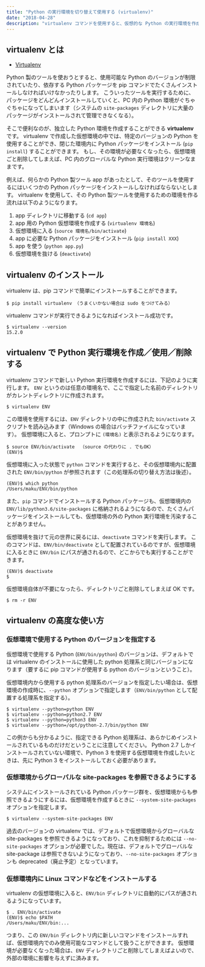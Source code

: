 ```yaml
---
title: "Python の実行環境を切り替えて使用する (virtualenv)"
date: "2018-04-28"
description: "virtualenv コマンドを使用すると、仮想的な Python の実行環境を作成することができます。"
---
```


virtualenv とは
----

- [Virtualenv](https://virtualenv.pypa.io/)

Python 製のツールを使おうとすると、使用可能な Python のバージョンが制限されていたり、依存する Python パッケージを pip コマンドでたくさんインストールしなければいけなかったりします。
こういったツールを実行するために、パッケージをどんどんインストールしていくと、PC 内の Python 環境がぐちゃぐちゃになってしまいます（システムの `site-packages` ディレクトリに大量のパッケージがインストールされて管理できなくなる）。

そこで便利なのが、独立した Python 環境を作成することができる **virtualenv** です。
virtualenv で作成した仮想環境の中では、特定のバージョンの Python を使用することができ、閉じた環境内に Python パッケージをインストール (`pip install`) することができます。
もし、その環境が必要なくなったら、仮想環境ごと削除してしまえば、PC 内のグローバルな Python 実行環境はクリーンなままです。

例えば、何らかの Python 製ツール app があったとして、そのツールを使用するにはいくつかの Python パッケージをインストールしなければならないとします。
virtualenv を使用して、その Python 製ツールを使用するための環境を作る流れは以下のようになります。

1. app ディレクトリに移動する (`cd app`)
2. app 用の Python 仮想環境を作成する (`virtualenv 環境名`)
3. 仮想環境に入る (`source 環境名/bin/activate`)
4. app に必要な Python パッケージをインストール (`pip install XXX`)
5. app を使う (`python app.py`)
6. 仮想環境を抜ける (`deactivate`)


virtualenv のインストール
----

virtualenv は、pip コマンドで簡単にインストールすることができます。

~~~
$ pip install virtualenv （うまくいかない場合は sudo をつけてみる）
~~~

virtualenv コマンドが実行できるようになればインストール成功です。

~~~
$ virtualenv --version
15.2.0
~~~


virtualenv で Python 実行環境を作成／使用／削除する
----

virtualenv コマンドで新しい Python 実行環境を作成するには、下記のように実行します。
`ENV` というのは任意の環境名で、ここで指定した名前のディレクトリがカレントディレクトリに作成されます。

~~~
$ virtualenv ENV
~~~

この環境を使用するには、`ENV` ディレクトリの中に作成された `bin/activate` スクリプトを読み込みます（Windows の場合はバッチファイルになっています）。
仮想環境に入ると、プロンプトに `(環境名)` と表示されるようになります。

~~~
$ source ENV/bin/activate  （source の代わりに . でもOK）
(ENV)$
~~~

仮想環境に入った状態で `python` コマンドを実行すると、その仮想環境内に配置された `ENV/bin/python` が参照されます（この処理系の切り替え方法は後述）。

~~~
(ENV)$ which python
/Users/maku/ENV/bin/python
~~~

また、`pip` コマンドでインストールする Python パッケージも、仮想環境内の `ENV/lib/python3.6/site-packages` に格納されるようになるので、たくさんパッケージをインストールしても、仮想環境の外の Python 実行環境を汚染することがありません。

仮想環境を抜けて元の世界に戻るには、`deactivate` コマンドを実行します。
このコマンドは、`ENV/bin/deactivate` として配置されているのですが、仮想環境に入るときに `ENV/bin` にパスが通されるので、どこからでも実行することができます。

~~~
(ENV)$ deactivate
$
~~~

仮想環境自体が不要になったら、ディレクトリごと削除してしまえば OK です。

~~~
$ rm -r ENV
~~~


virtualenv の高度な使い方
----

### 仮想環境で使用する Python のバージョンを指定する

仮想環境で使用する Python (`ENV/bin/python`) のバージョンは、デフォルトでは virtualenv のインストールに使用した python 処理系と同じバージョンになります（要するに pip コマンドが使用する python のバージョンということ）。

仮想環境内から使用する python 処理系のバージョンを指定したい場合は、仮想環境の作成時に、`--python` オプションで指定します（`ENV/bin/python` として配置する処理系を指定する）。

~~~
$ virtualenv --python=python ENV
$ virtualenv --python=python2.7 ENV
$ virtualenv --python=python3 ENV
$ virtualenv --python=/opt/python-2.7/bin/python ENV
~~~

この例からも分かるように、指定できる Python 処理系は、あらかじめインストールされているものだけだということに注意してください。
Python 2.7 しかインストールされていない環境で、Python 3 を使用する仮想環境を作成したいときは、先に Python 3 をインストールしておく必要があります。


### 仮想環境からグローバルな site-packages を参照できるようにする

システムにインストールされている Python パッケージ群を、仮想環境からも参照できるようにするには、仮想環境を作成するときに `--system-site-packages` オプションを指定します。

~~~
$ virtualenv --system-site-packages ENV
~~~

<div class="note">
過去のバージョンの virtualenv では、デフォルトで仮想環境からグローバルな site-packages を参照できるようになっており、これを抑制するためには <code>--no-site-packages</code> オプションが必要でした。現在は、デフォルトでグローバルな site-package は参照できないようになっており、<code>--no-site-packages</code> オプションも deprecated（廃止予定）となっています。
</div>


### 仮想環境内に Linux コマンドなどをインストールする

virtualenv の仮想環境に入ると、`ENV/bin` ディレクトリに自動的にパスが通されるようになっています。

~~~
$ . ENV/bin/activate
(ENV)$ echo $PATH
/Users/maku/ENV/bin:...
~~~

つまり、この `ENV/bin` ディレクトリ内に新しいコマンドをインストールすれば、仮想環境内でのみ使用可能なコマンドとして扱うことができます。
仮想環境が必要なくなった場合は、`ENV` ディレクトリごと削除してしまえばよいので、外部の環境に影響を与えずに済みます。

